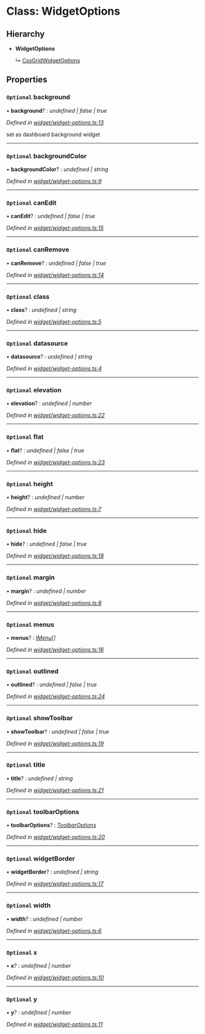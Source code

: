 # Class: WidgetOptions

## Hierarchy

* **WidgetOptions**

  ↳ [CssGridWidgetOptions](cssgridwidgetoptions.md)

## Properties

### `Optional` background

• **background**? : *undefined | false | true*

*Defined in [widget/widget-options.ts:13](https://github.com/TNOCS/csnext/blob/b9521f0/packages/cs-core/src/widget/widget-options.ts#L13)*

set as dashboard background widget

___

### `Optional` backgroundColor

• **backgroundColor**? : *undefined | string*

*Defined in [widget/widget-options.ts:9](https://github.com/TNOCS/csnext/blob/b9521f0/packages/cs-core/src/widget/widget-options.ts#L9)*

___

### `Optional` canEdit

• **canEdit**? : *undefined | false | true*

*Defined in [widget/widget-options.ts:15](https://github.com/TNOCS/csnext/blob/b9521f0/packages/cs-core/src/widget/widget-options.ts#L15)*

___

### `Optional` canRemove

• **canRemove**? : *undefined | false | true*

*Defined in [widget/widget-options.ts:14](https://github.com/TNOCS/csnext/blob/b9521f0/packages/cs-core/src/widget/widget-options.ts#L14)*

___

### `Optional` class

• **class**? : *undefined | string*

*Defined in [widget/widget-options.ts:5](https://github.com/TNOCS/csnext/blob/b9521f0/packages/cs-core/src/widget/widget-options.ts#L5)*

___

### `Optional` datasource

• **datasource**? : *undefined | string*

*Defined in [widget/widget-options.ts:4](https://github.com/TNOCS/csnext/blob/b9521f0/packages/cs-core/src/widget/widget-options.ts#L4)*

___

### `Optional` elevation

• **elevation**? : *undefined | number*

*Defined in [widget/widget-options.ts:22](https://github.com/TNOCS/csnext/blob/b9521f0/packages/cs-core/src/widget/widget-options.ts#L22)*

___

### `Optional` flat

• **flat**? : *undefined | false | true*

*Defined in [widget/widget-options.ts:23](https://github.com/TNOCS/csnext/blob/b9521f0/packages/cs-core/src/widget/widget-options.ts#L23)*

___

### `Optional` height

• **height**? : *undefined | number*

*Defined in [widget/widget-options.ts:7](https://github.com/TNOCS/csnext/blob/b9521f0/packages/cs-core/src/widget/widget-options.ts#L7)*

___

### `Optional` hide

• **hide**? : *undefined | false | true*

*Defined in [widget/widget-options.ts:18](https://github.com/TNOCS/csnext/blob/b9521f0/packages/cs-core/src/widget/widget-options.ts#L18)*

___

### `Optional` margin

• **margin**? : *undefined | number*

*Defined in [widget/widget-options.ts:8](https://github.com/TNOCS/csnext/blob/b9521f0/packages/cs-core/src/widget/widget-options.ts#L8)*

___

### `Optional` menus

• **menus**? : *[IMenu](../interfaces/imenu.md)[]*

*Defined in [widget/widget-options.ts:16](https://github.com/TNOCS/csnext/blob/b9521f0/packages/cs-core/src/widget/widget-options.ts#L16)*

___

### `Optional` outlined

• **outlined**? : *undefined | false | true*

*Defined in [widget/widget-options.ts:24](https://github.com/TNOCS/csnext/blob/b9521f0/packages/cs-core/src/widget/widget-options.ts#L24)*

___

### `Optional` showToolbar

• **showToolbar**? : *undefined | false | true*

*Defined in [widget/widget-options.ts:19](https://github.com/TNOCS/csnext/blob/b9521f0/packages/cs-core/src/widget/widget-options.ts#L19)*

___

### `Optional` title

• **title**? : *undefined | string*

*Defined in [widget/widget-options.ts:21](https://github.com/TNOCS/csnext/blob/b9521f0/packages/cs-core/src/widget/widget-options.ts#L21)*

___

### `Optional` toolbarOptions

• **toolbarOptions**? : *[ToolbarOptions](toolbaroptions.md)*

*Defined in [widget/widget-options.ts:20](https://github.com/TNOCS/csnext/blob/b9521f0/packages/cs-core/src/widget/widget-options.ts#L20)*

___

### `Optional` widgetBorder

• **widgetBorder**? : *undefined | string*

*Defined in [widget/widget-options.ts:17](https://github.com/TNOCS/csnext/blob/b9521f0/packages/cs-core/src/widget/widget-options.ts#L17)*

___

### `Optional` width

• **width**? : *undefined | number*

*Defined in [widget/widget-options.ts:6](https://github.com/TNOCS/csnext/blob/b9521f0/packages/cs-core/src/widget/widget-options.ts#L6)*

___

### `Optional` x

• **x**? : *undefined | number*

*Defined in [widget/widget-options.ts:10](https://github.com/TNOCS/csnext/blob/b9521f0/packages/cs-core/src/widget/widget-options.ts#L10)*

___

### `Optional` y

• **y**? : *undefined | number*

*Defined in [widget/widget-options.ts:11](https://github.com/TNOCS/csnext/blob/b9521f0/packages/cs-core/src/widget/widget-options.ts#L11)*
